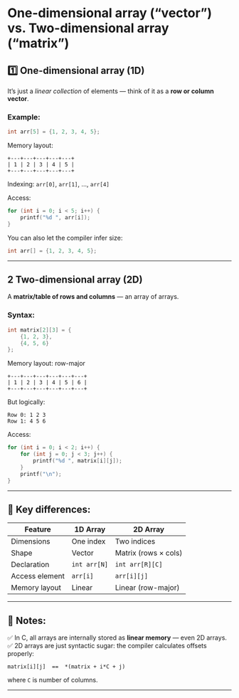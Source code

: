 # **One-dimensional array (“vector”)** vs. **Two-dimensional array (“matrix”)**



## 1️⃣ **One-dimensional array (1D)**

It’s just a *linear collection* of elements — think of it as a **row or column vector**.

### Example:

```c
int arr[5] = {1, 2, 3, 4, 5};
```

Memory layout:

```
+---+---+---+---+---+
| 1 | 2 | 3 | 4 | 5 |
+---+---+---+---+---+
```

Indexing: `arr[0]`, `arr[1]`, …, `arr[4]`

Access:

```c
for (int i = 0; i < 5; i++) {
    printf("%d ", arr[i]);
}
```

You can also let the compiler infer size:

```c
int arr[] = {1, 2, 3, 4, 5};
```

---

##  2️ **Two-dimensional array (2D)**

A **matrix/table of rows and columns** — an array of arrays.

### Syntax:

```c
int matrix[2][3] = {
    {1, 2, 3},
    {4, 5, 6}
};
```

Memory layout: row-major

```
+---+---+---+---+---+---+
| 1 | 2 | 3 | 4 | 5 | 6 |
+---+---+---+---+---+---+
```

But logically:

```
Row 0: 1 2 3
Row 1: 4 5 6
```

Access:

```c
for (int i = 0; i < 2; i++) {
    for (int j = 0; j < 3; j++) {
        printf("%d ", matrix[i][j]);
    }
    printf("\n");
}
```

---

## 🔷 Key differences:

| Feature        | 1D Array     | 2D Array             |
| -------------- | ------------ | -------------------- |
| Dimensions     | One index    | Two indices          |
| Shape          | Vector       | Matrix (rows × cols) |
| Declaration    | `int arr[N]` | `int arr[R][C]`      |
| Access element | `arr[i]`     | `arr[i][j]`          |
| Memory layout  | Linear       | Linear (row-major)   |

---

## 🔷 Notes:

✅ In C, all arrays are internally stored as **linear memory** — even 2D arrays.
✅ 2D arrays are just syntactic sugar: the compiler calculates offsets properly:

```
matrix[i][j]  ==  *(matrix + i*C + j)
```

where `C` is number of columns.


---


